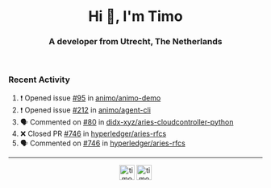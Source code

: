 <h1 align="center">Hi 👋, I'm Timo</h1>
<h3 align="center">A developer from Utrecht, The Netherlands</h3>
<br/>
<!-- https://github.com/rahuldkjain/github-profile-readme-generator --!>

<!--  <p align="left"><img src="https://github-readme-stats.vercel.app/api?username=timoglastra&show_icons=true&count_private=true&" alt="timoglastra" /></p> --!>

<!--
Github language stats
<p align="left"><img src="https://github-readme-stats.vercel.app/api/top-langs/?username=timoglastra&layout=compact" alt="timoglastra" /><p>
-->

<!-- Codestats language stats -->
<!-- <p align="left"><img src="https://codestats-readme.vercel.app/api/top-langs/?username=timoglastra&layout=compact&language_count=12" alt="timoglastra" /><p>    --!>
  
<h3>Recent Activity</h3>

<!--START_SECTION:activity-->
1. ❗️ Opened issue [#95](https://github.com/animo/animo-demo/issues/95) in [animo/animo-demo](https://github.com/animo/animo-demo)
2. ❗️ Opened issue [#212](https://github.com/animo/agent-cli/issues/212) in [animo/agent-cli](https://github.com/animo/agent-cli)
3. 🗣 Commented on [#80](https://github.com/didx-xyz/aries-cloudcontroller-python/issues/80) in [didx-xyz/aries-cloudcontroller-python](https://github.com/didx-xyz/aries-cloudcontroller-python)
4. ❌ Closed PR [#746](https://github.com/hyperledger/aries-rfcs/pull/746) in [hyperledger/aries-rfcs](https://github.com/hyperledger/aries-rfcs)
5. 🗣 Commented on [#746](https://github.com/hyperledger/aries-rfcs/issues/746) in [hyperledger/aries-rfcs](https://github.com/hyperledger/aries-rfcs)
<!--END_SECTION:activity-->

---

<p align="center">
<a href="https://twitter.com/timoglastra" target="blank"><img align="center" src="https://cdn.jsdelivr.net/npm/simple-icons@3.0.1/icons/twitter.svg" alt="timoglastra" height="30" width="30" /></a>
<a href="https://linkedin.com/in/timoglastra" target="blank"><img align="center" src="https://cdn.jsdelivr.net/npm/simple-icons@3.0.1/icons/linkedin.svg" alt="timoglastra" height="30" width="30" /></a>
</p>




